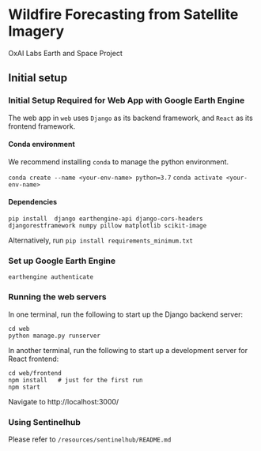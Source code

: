 # Wildfire Forecasting from Satellite Imagery
OxAI Labs Earth and Space Project

## Initial setup
### Initial Setup Required for Web App with Google Earth Engine
The web app in `web` uses `Django` as its backend framework, and `React` as its frontend framework. 

#### Conda environment
We recommend installing `conda` to manage the python environment. 

`conda create --name <your-env-name> python=3.7`
`conda activate <your-env-name>`

#### Dependencies
`pip install 
django
earthengine-api
django-cors-headers
djangorestframework
numpy
pillow
matplotlib
scikit-image
`

Alternatively, run
`pip install requirements_minimum.txt`

### Set up Google Earth Engine
`earthengine authenticate`

### Running the web servers
In one terminal, run the following to start up the Django backend server:
```
cd web
python manage.py runserver
```

In another terminal, run the following to start up a development server for React frontend:

```
cd web/frontend
npm install   # just for the first run
npm start
```

Navigate to http://localhost:3000/

### Using Sentinelhub
Please refer to `/resources/sentinelhub/README.md`
